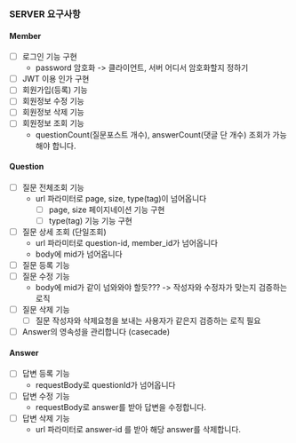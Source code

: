 ### SERVER 요구사항

#### Member
- [ ] 로그인 기능 구현
  - password 암호화 -> 클라이언트, 서버 어디서 암호화할지 정하기
- [ ] JWT 이용 인가 구현
- [ ] 회원가입(등록) 기능
- [ ] 회원정보 수정 기능
- [ ] 회원정보 삭제 기능
- [ ] 회원정보 조회 기능
  - questionCount(질문포스트 개수), answerCount(댓글 단 개수) 조회가 가능해야 합니다.

#### Question
- [ ] 질문 전체조회 기능
  - url 파라미터로 page, size, type(tag)이 넘어옵니다
    - [ ] page, size 페이지네이션 기능 구현
    - [ ] type(tag) 기능 기능 구현
- [ ] 질문 상세 조회 (단일조회)
  - url 파라미터로 question-id, member_id가 넘어옵니다
  - body에 mid가 넘어옵니다
- [ ] 질문 등록 기능
- [ ] 질문 수정 기능
  - body에 mid가 같이 넘와와야 할듯??? -> 작성자와 수정자가 맞는지 검증하는 로직
- [ ] 질문 삭제 기능
  - [ ] 질문 작성자와 삭제요청을 보내는 사용자가 같은지 검증하는 로직 필요
- [ ] Answer의 영속성을 관리합니다 (casecade)

#### Answer
- [ ] 답변 등록 기능
  - requestBody로 questionId가 넘어옵니다
- [ ] 답변 수정 기능
  - requestBody로 answer를 받아 답변을 수정합니다.
- [ ] 답변 삭제 기능
  - url 파라미터로 answer-id 를 받아 해당 answer를 삭제합니다.